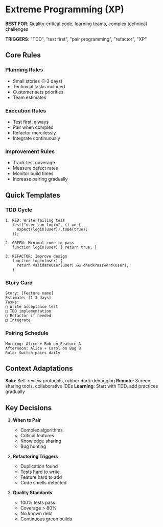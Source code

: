 # Extreme Programming (XP)

**BEST FOR**: Quality-critical code, learning teams, complex technical
challenges

**TRIGGERS**: "TDD", "test first", "pair programming", "refactor", "XP"

## Core Rules

### Planning Rules

- Small stories (1-3 days)
- Technical tasks included
- Customer sets priorities
- Team estimates

### Execution Rules

- Test first, always
- Pair when complex
- Refactor mercilessly
- Integrate continuously

### Improvement Rules

- Track test coverage
- Measure defect rates
- Monitor build times
- Increase pairing gradually

## Quick Templates

### TDD Cycle

```
1. RED: Write failing test
   test("user can login", () => {
     expect(login(user)).toBe(true);
   });

2. GREEN: Minimal code to pass
   function login(user) { return true; }

3. REFACTOR: Improve design
   function login(user) {
     return validateUser(user) && checkPassword(user);
   }
```

### Story Card

```
Story: [Feature name]
Estimate: [1-3 days]
Tasks:
□ Write acceptance test
□ TDD implementation
□ Refactor if needed
□ Integrate
```

### Pairing Schedule

```
Morning: Alice + Bob on Feature A
Afternoon: Alice + Carol on Bug B
Rule: Switch pairs daily
```

## Context Adaptations

**Solo**: Self-review protocols, rubber duck debugging **Remote**: Screen
sharing tools, collaborative IDEs **Learning**: Start with TDD, add practices
gradually

## Key Decisions

1. **When to Pair**
   - Complex algorithms
   - Critical features
   - Knowledge sharing
   - Bug hunting

2. **Refactoring Triggers**
   - Duplication found
   - Tests hard to write
   - Feature hard to add
   - Code smells detected

3. **Quality Standards**
   - 100% tests pass
   - Coverage > 80%
   - No known debt
   - Continuous green builds
